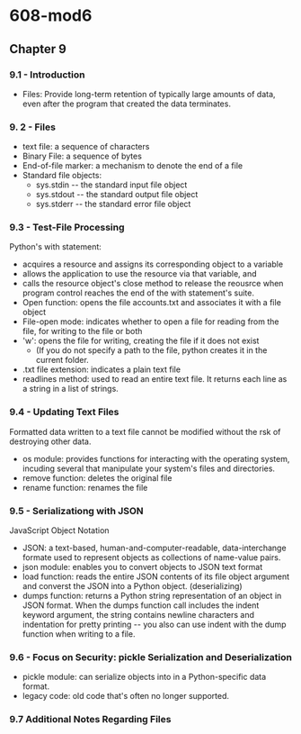 # 608-mod6
## Chapter 9
### 9.1 - Introduction
- Files: Provide long-term retention of typically large amounts of data, even after the program that created the data terminates. 

### 9. 2 - Files
- text file: a sequence of characters
- Binary File: a sequence of bytes
- End-of-file marker: a mechanism to denote the end of a file
- Standard file objects:
  - sys.stdin -- the standard input file object
  - sys.stdout -- the standard output file object
  - sys.stderr -- the standard error file object
  
### 9.3 - Test-File Processing
Python's with statement:
  - acquires a resource and assigns its corresponding object to a variable
  - allows the application to use the resource via that variable, and
  - calls the resource object's close method to release the reousrce when program control reaches the end of the with statement's suite. 
- Open function: opens the file accounts.txt and associates it with a file object
- File-open mode: indicates whether to open a file for reading from the file, for writing to the file or both
- 'w': opens the file for writing, creating the file if it does not exist
    - (If you do not specify a path to the file, python creates it in the current folder. 
- .txt file extension: indicates a plain text file
- readlines method: used to read an entire text file. It returns each line as a string in a list of strings. 

### 9.4 - Updating Text Files
Formatted data written to a text file cannot be modified without the rsk of destroying other data. 
- os module: provides functions for interacting with the operating system, incuding several that manipulate your system's files and directories. 
- remove function: deletes the original file
- rename function: renames the file

### 9.5 - Serializationg with JSON
JavaScript Object Notation
- JSON: a text-based, human-and-computer-readable, data-interchange formate used to represent objects as collections of name-value pairs. 
- json module: enables you to convert objects to JSON text format
- load function: reads the entire JSON contents of its file object argument and converst the JSON into a Python object. (deserializing)
- dumps function: returns a Python string representation of an object in JSON format. When the dumps function call includes the indent keyword argument, the string contains newline characters and indentation for pretty printing -- you also can use indent with the dump function when writing to a file. 

### 9.6 - Focus on Security: pickle Serialization and Deserialization
- pickle module: can serialize objects into in a Python-specific data format. 
- legacy code: old code that's often no longer supported. 

### 9.7 Additional Notes Regarding Files
